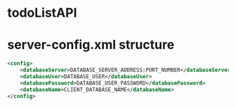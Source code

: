 # todoListAPI

# server-config.xml structure
```xml
<config>
    <databaseServer>DATABASE_SERVER_ADDRESS:PORT_NUMBER</databaseServer>
    <databaseUser>DATABASE_USER</databaseUser>
    <databasePassword>DATABASE_USER_PASSWORD</databasePassword>
    <databaseName>CLIENT_DATABASE_NAME</databaseName>
</config>
```